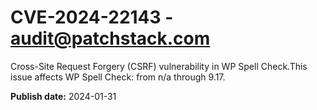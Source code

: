 # CVE-2024-22143 - audit@patchstack.com

Cross-Site Request Forgery (CSRF) vulnerability in WP Spell Check.This issue affects WP Spell Check: from n/a through 9.17.



**Publish date:** 2024-01-31
